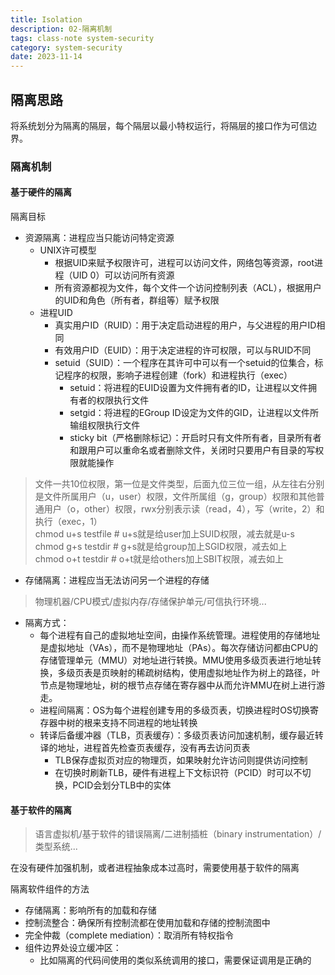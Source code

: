 ```yaml
---
title: Isolation
description: 02-隔离机制
tags: class-note system-security
category: system-security
date: 2023-11-14
---
```


## 隔离思路

将系统划分为隔离的隔层，每个隔层以最小特权运行，将隔层的接口作为可信边界。

### 隔离机制

#### 基于硬件的隔离

隔离目标

+ 资源隔离：进程应当只能访问特定资源
  + UNIX许可模型
    + 根据UID来赋予权限许可，进程可以访问文件，网络包等资源，root进程（UID 0）可以访问所有资源
    + 所有资源都视为文件，每个文件一个访问控制列表（ACL），根据用户的UID和角色（所有者，群组等）赋予权限
  + 进程UID
    + 真实用户ID（RUID）：用于决定启动进程的用户，与父进程的用户ID相同
    + 有效用户ID（EUID）：用于决定进程的许可权限，可以与RUID不同
    + setuid（SUID）：一个程序在其许可中可以有一个setuid的位集合，标记程序的权限，影响子进程创建（fork）和进程执行（exec）
      + setuid：将进程的EUID设置为文件拥有者的ID，让进程以文件拥有者的权限执行文件
      + setgid：将进程的EGroup ID设定为文件的GID，让进程以文件所输组权限执行文件
      + sticky bit（严格删除标记）：开启时只有文件所有者，目录所有者和跟用户可以重命名或者删除文件，关闭时只要用户有目录的写权限就能操作

> 文件一共10位权限，第一位是文件类型，后面九位三位一组，从左往右分别是文件所属用户（u，user）权限，文件所属组（g，group）权限和其他普通用户（o，other）权限，rwx分别表示读（read，4），写（write，2）和执行（exec，1）  
> chmod u+s testfile # u+s就是给user加上SUID权限，减去就是u-s  
> chmod g+s testdir # g+s就是给group加上SGID权限，减去如上  
> chmod o+t testdir # o+t就是给others加上SBIT权限，减去如上

+ 存储隔离：进程应当无法访问另一个进程的存储

> 物理机器/CPU模式/虚拟内存/存储保护单元/可信执行环境...

  + 隔离方式：
    + 每个进程有自己的虚拟地址空间，由操作系统管理。进程使用的存储地址是虚拟地址（VAs），而不是物理地址（PAs）。每次存储访问都由CPU的存储管理单元（MMU）对地址进行转换。MMU使用多级页表进行地址转换，多级页表是页映射的稀疏树结构，使用虚拟地址作为树上的路径，叶节点是物理地址，树的根节点存储在寄存器中从而允许MMU在树上进行游走。
    + 进程间隔离：OS为每个进程创建专用的多级页表，切换进程时OS切换寄存器中树的根来支持不同进程的地址转换
    + 转译后备缓冲器（TLB，页表缓存）：多级页表访问加速机制，缓存最近转译的地址，进程首先检查页表缓存，没有再去访问页表
      + TLB保存虚拟页对应的物理页，如果映射允许访问则提供访问控制
      + 在切换时刷新TLB，硬件有进程上下文标识符（PCID）时可以不切换，PCID会划分TLB中的实体

#### 基于软件的隔离

> 语言虚拟机/基于软件的错误隔离/二进制插桩（binary instrumentation）/类型系统...

在没有硬件加强机制，或者进程抽象成本过高时，需要使用基于软件的隔离

隔离软件组件的方法

+ 存储隔离：影响所有的加载和存储
+ 控制流整合：确保所有控制流都在使用加载和存储的控制流图中
+ 完全仲裁（complete mediation）：取消所有特权指令
+ 组件边界处设立缓冲区：
  + 比如隔离的代码间使用的类似系统调用的接口，需要保证调用是正确的